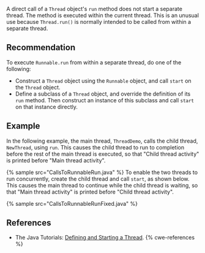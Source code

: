 A direct call of a `Thread` object's `run` method does not start a separate thread. The method is executed within the current thread. This is an unusual use because `Thread.run()` is normally intended to be called from within a separate thread.


## Recommendation
To execute `Runnable.run` from within a separate thread, do one of the following:

* Construct a `Thread` object using the `Runnable` object, and call `start` on the `Thread` object.
* Define a subclass of a `Thread` object, and override the definition of its `run` method. Then construct an instance of this subclass and call `start` on that instance directly.

## Example
In the following example, the main thread, `ThreadDemo`, calls the child thread, `NewThread`, using `run`. This causes the child thread to run to completion before the rest of the main thread is executed, so that "Child thread activity" is printed before "Main thread activity".

{% sample src="CallsToRunnableRun.java" %}
To enable the two threads to run concurrently, create the child thread and call `start`, as shown below. This causes the main thread to continue while the child thread is waiting, so that "Main thread activity" is printed before "Child thread activity".

{% sample src="CallsToRunnableRunFixed.java" %}

## References
* The Java Tutorials: [Defining and Starting a Thread](https://docs.oracle.com/javase/tutorial/essential/concurrency/runthread.html).
{% cwe-references %}
